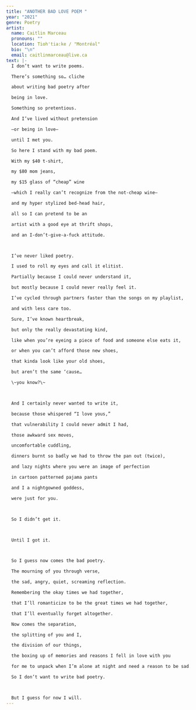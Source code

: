 ```yaml
---
title: "ANOTHER BAD LOVE POEM "
year: "2021"
genre: Poetry
artist:
  name: Caitlin Marceau
  pronouns: ""
  location: Tioh'tia:ke / "Montréal"
  bio: "\n"
  email: caitlinmarceau@live.ca
text: |-
  I don’t want to write poems. 

  There’s something so… cliche

  about writing bad poetry after

  being in love. 

  Something so pretentious. 

  And I’ve lived without pretension

  —or being in love—

  until I met you. 

  So here I stand with my bad poem. 

  With my $40 t-shirt, 

  my $80 mom jeans, 

  my $15 glass of “cheap” wine

  —which I really can’t recognize from the not-cheap wine—

  and my hyper stylized bed-head hair, 

  all so I can pretend to be an 

  artist with a good eye at thrift shops, 

  and an I-don’t-give-a-fuck attitude. 



  I’ve never liked poetry. 

  I used to roll my eyes and call it elitist. 

  Partially because I could never understand it, 

  but mostly because I could never really feel it. 

  I’ve cycled through partners faster than the songs on my playlist, 

  and with less care too. 

  Sure, I’ve known heartbreak, 

  but only the really devastating kind, 

  like when you’re eyeing a piece of food and someone else eats it, 

  or when you can’t afford those new shoes, 

  that kinda look like your old shoes, 

  but aren’t the same ‘cause… 

  \~you know?\~ 



  And I certainly never wanted to write it, 

  because those whispered “I love yous,”

  that vulnerability I could never admit I had, 

  those awkward sex moves, 

  uncomfortable cuddling, 

  dinners burnt so badly we had to throw the pan out (twice), 

  and lazy nights where you were an image of perfection 

  in cartoon patterned pajama pants 

  and I a nightgowned goddess, 

  were just for you. 



  So I didn’t get it. 



  Until I got it. 



  So I guess now comes the bad poetry. 

  The mourning of you through verse, 

  the sad, angry, quiet, screaming reflection. 

  Remembering the okay times we had together,  

  that I’ll romanticize to be the great times we had together, 

  that I’ll eventually forget altogether. 

  Now comes the separation, 

  the splitting of you and I, 

  the division of our things, 

  the boxing up of memories and reasons I fell in love with you

  for me to unpack when I’m alone at night and need a reason to be sad. 

  So I don’t want to write bad poetry. 



  But I guess for now I will.
---
```

